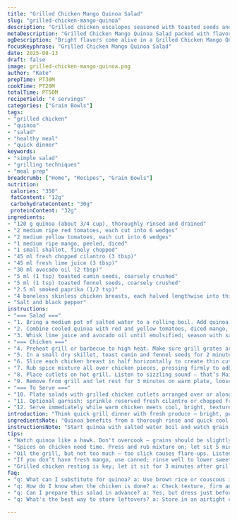 ```yaml
---
title: "Grilled Chicken Mango Quinoa Salad"
slug: "grilled-chicken-mango-quinoa"
description: "Grilled chicken escalopes seasoned with toasted seeds and smoky paprika. A vibrant quinoa salad studded with diced mango, red and yellow tomatoes, and fresh herbs. Citrus and olive oil dressing brightens, balancing tropical sweetness and smoky spice. Quick cook, midweek-friendly. Gluten, dairy, egg free. A colorful, textural mix highlighting fresh produce and straightforward grilling technique. Adaptable with rutin substitutions and solid timing cues. Focus on done-ness and flavor layering."
metaDescription: "Grilled Chicken Mango Quinoa Salad packed with flavor; vibrant, fresh textures and easy grilling ensure a delicious meal any night."
ogDescription: "Bright flavors come alive in a Grilled Chicken Mango Quinoa Salad that's quick to prepare and full of delicious textures."
focusKeyphrase: "Grilled Chicken Mango Quinoa Salad"
date: 2025-08-13
draft: false
image: grilled-chicken-mango-quinoa.png
author: "Kate"
prepTime: PT30M
cookTime: PT20M
totalTime: PT50M
recipeYield: "4 servings"
categories: ["Grain Bowls"]
tags:
- "grilled chicken"
- "quinoa"
- "salad"
- "healthy meal"
- "quick dinner"
keywords:
- "simple salad"
- "grilling techniques"
- "meal prep"
breadcrumb: ["Home", "Recipes", "Grain Bowls"]
nutrition: 
 calories: "350"
 fatContent: "12g"
 carbohydrateContent: "30g"
 proteinContent: "32g"
ingredients:
- "120 g quinoa (about 3/4 cup), thoroughly rinsed and drained"
- "2 medium ripe red tomatoes, each cut into 6 wedges"
- "2 medium yellow tomatoes, each cut into 6 wedges"
- "1 medium ripe mango, peeled, diced"
- "1 small shallot, finely chopped"
- "45 ml fresh chopped cilantro (3 tbsp)"
- "45 ml fresh lime juice (3 tbsp)"
- "30 ml avocado oil (2 tbsp)"
- "5 ml (1 tsp) toasted cumin seeds, coarsely crushed"
- "5 ml (1 tsp) toasted fennel seeds, coarsely crushed"
- "2.5 ml smoked paprika (1/2 tsp)"
- "4 boneless skinless chicken breasts, each halved lengthwise into thin cutlets"
- "Salt and black pepper"
instructions:
- "=== Salad ==="
- "1. Bring a medium pot of salted water to a rolling boil. Add quinoa, reduce heat to medium-low and simmer gently for about 10 to 12 minutes. Watch carefully for when grains become translucent with the core barely visible. Drain immediately in a fine sieve and rinse under cold running water to stop cooking. Drain thoroughly and spread on a tray to cool and dry, fluffing occasionally with a fork to separate grains."
- "2. Combine cooled quinoa with red and yellow tomatoes, diced mango, chopped shallot, and cilantro in a large bowl."
- "3. Whisk lime juice and avocado oil until emulsified; season with salt and pepper. Pour dressing over salad and toss lightly but thoroughly to integrate flavors. Set aside at room temperature."
- "=== Chicken ==="
- "4. Preheat grill or barbecue to high heat. Make sure grill grates are clean; brush lightly with oil to prevent sticking."
- "5. In a small dry skillet, toast cumin and fennel seeds for 2 minutes until aromatic and slightly darker, then crush coarsely using a mortar and pestle or spice grinder. Mix with smoked paprika, salt, and black pepper."
- "6. Slice each chicken breast in half horizontally to create thin cutlets. Pat dry with paper towel for better searing and crispness."
- "7. Rub spice mixture all over chicken pieces, pressing firmly to adhere. Let rest for 5 minutes so flavors start to meld."
- "8. Place cutlets on hot grill. Listen to sizzling sound — that’s Maillard reaction setting in. Cook about 3-4 minutes per side. Look for firm texture, opaque color, and clear juices when pierced. Avoid overcooking — chicken should be juicy, not dry."
- "9. Remove from grill and let rest for 3 minutes on warm plate, loosely covered. Resting allows fibers to relax and retain moisture."
- "=== To Serve ==="
- "10. Plate salads with grilled chicken cutlets arranged over or alongside. Drizzle any resting juices over chicken for richness."
- "11. Optional garnish: sprinkle reserved fresh cilantro or chopped fresh mint for contrast and fresh aroma."
- "12. Serve immediately while warm chicken meets cool, bright, textured salad."
introduction: "Think quick grill dinner with fresh produce — bright, punchy, and layered with textures. Not your average quinoa salad. Using toasted cumin and fennel seeds rather than mustard and coriander shifts flavor to warm and slightly licorice-y earthiness. Swap mango varieties depending on what’s ripe — Ataulfo or Tommy Atkins work. Tomatoes: red and yellow for color contrast and subtle sweetness difference. Key technique? Rinse quinoa thoroughly to wash away saponin bitterness, then cool fast to stop overcooking. Chicken sliced thin reduces grilling time and allows spices to penetrate better. Finish with lime and avocado oil dressing — acid cuts richness, oil rounds flavors. No fuss, no pale chicken breasts, clear visual doneness cues guide. Great for when you want grilled meat but crave freshness too. Keep pantry basics replaceable — avocado oil can be olive, fennel seeds swapped for coriander if you prefer. Highlights real kitchen sense with efficiency and flavor clarity."
ingredientsNote: "Quinoa benefits from a thorough rinse and quick cool to keep texture light and separate grains. If cauliflower rice is what you have, pulse steam briefly, but adjust dressing quantities because moisture content differs. Mango: firm ripe fruit makes salad juicy without mush, but canned mango in juice—rinsed well—could substitute in a pinch. Shallot swaps for green onion for a milder bite. Cilantro provides brightness; fresh mint or basil offers nice variation if unwanted. Using avocado oil instead of olive oil reduces pungency, allowing citrus to shine. Toasting cumin and fennel seeds before crushing ensures essential oils release, and compromises initial raw bite of spices. Chicken sliced thin avoids drying out under high heat; if you only have whole breasts, pound gently to even thickness with meat mallet, not too thin to preserve juiciness. Paprika smoked or sweet adds smoky depth; regular can work but flavor profile shifts."
instructionsNote: "Start quinoa with salted water boil and watch grain translucence closely — texture must be toothsome, not mushy. Rinse under cold water to halt carryover cooking and remove residual bitterness. Cooling and fluffing prevents clumping in salad. Combine salad ingredients gently to avoid bruising tomatoes. Dressing emulsifies easier if oil added slowly to lime juice while whisking. Preheat grill hot for immediate sear, creating savory crust that traps juices. Oil grate lightly—prevents sticking, reduces flare-ups. Toast seeds dry in pan until aromatic to unlock volatile flavor compounds; smashed immediately means fresh spice aroma instead of stale powder taste. Spice rub on chicken needs pressure and rest time to infuse flavors rather than scatter on surface. Grill chicken briefly—longer cook results in dryness; thickness guides time, so trust texture and color over time alone. Rest meat briefly to let juices redistribute, preventing leaks on cutting. Serve chicken warm on cool salad for temperature contrast and textural balance. Watch for quick oxidation if salad sits too long; toss before plating for fresh brightness."
tips:
- "Watch quinoa like a hawk. Don't overcook — grains should be slightly translucent; rinse thoroughly to remove bitterness. Fluff carefully to keep texture light."
- "Spices on chicken need time. Press and rub mixture on; let sit 5 minutes for flavor absorption. Grill hot to get that nice crust; 3-4 minutes max per side. Juicy inside, not dry."
- "Oil the grill, but not too much — too slick causes flare-ups. Listen for sizzling when chicken hits pan; that's the Maillard reaction in action. Signals you're on the right track."
- "If you don’t have fresh mango, use canned; rinse well to lower sweetness. Swap avocado oil for olive if needed. Keep flavors fresh and bright while adjusting ingredients."
- "Grilled chicken resting is key; let it sit for 3 minutes after grilling. Redistributes juices. If not rested, meat gets dry — no one wants that. Always cut against the grain."
faq:
- "q: What can I substitute for quinoa? a: Use brown rice or couscous if quinoa isn't available. Both take similar cooking times and taste great."
- "q: How do I know when the chicken is done? a: Check texture, firm and opaque. Juices run clear when pierced. Look for that golden crust, too."
- "q: Can I prepare this salad in advance? a: Yes, but dress just before serving. Otherwise, salad wilts. Keep ingredients separate if making ahead."
- "q: What's the best way to store leftovers? a: Store in an airtight container fridge for up to three days. Keep chicken and salad separate to maintain freshness."

---
```

